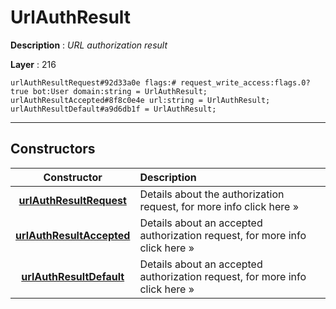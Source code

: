 # UrlAuthResult

**Description** : *URL authorization result*

**Layer** : 216

```tl
urlAuthResultRequest#92d33a0e flags:# request_write_access:flags.0?true bot:User domain:string = UrlAuthResult;
urlAuthResultAccepted#8f8c0e4e url:string = UrlAuthResult;
urlAuthResultDefault#a9d6db1f = UrlAuthResult;
```

---

## Constructors

| Constructor | Description |
| :---: | :--- |
| [**urlAuthResultRequest**](constructor/urlAuthResultRequest) | Details about the authorization request, for more info click here » |
| [**urlAuthResultAccepted**](constructor/urlAuthResultAccepted) | Details about an accepted authorization request, for more info click here » |
| [**urlAuthResultDefault**](constructor/urlAuthResultDefault) | Details about an accepted authorization request, for more info click here » |